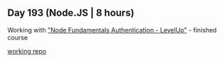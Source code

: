 ## Day 193 (Node.JS | 8 hours)

Working with ["Node Fundamentals Authentication - LevelUp"](https://levelup.video/tutorials/node-fundamentals-authentication) - finished course

[working repo](https://github.com/alexvyber/node-auth)

